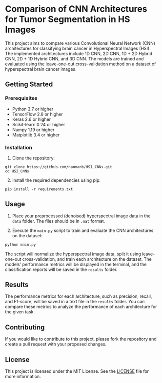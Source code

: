 # Comparison of CNN Architectures for Tumor Segmentation in HS Images

This project aims to compare various Convolutional Neural Network (CNN) architectures for classifying brain cancer in Hyperspectral Images (HSI). The implemented architectures include 1D CNN, 2D CNN, 1D + 2D Hybrid CNN, 2D + 1D Hybrid CNN, and 3D CNN. The models are trained and evaluated using the leave-one-out cross-validation method on a dataset of hyperspectral brain cancer images.

## Getting Started

### Prerequisites

- Python 3.7 or higher
- TensorFlow 2.6 or higher
- Keras 2.6 or higher
- Scikit-learn 0.24 or higher
- Numpy 1.19 or higher
- Matplotlib 3.4 or higher

### Installation

1. Clone the repository:
```
git clone https://github.com/naumanb/HSI_CNNs.git
cd HSI_CNNs
```

2. Install the required dependencies using pip:
```
pip install -r requirements.txt
```

## Usage

1. Place your preprocessed (denoised) hyperspectral image data in the `data` folder. The files should be in `.mat` format.

2. Execute the `main.py` script to train and evaluate the CNN architectures on the dataset:

```python
python main.py
```

The script will normalize the hyperspectral image data, split it using leave-one-out cross-validation, and train each architecture on the dataset. The models' performance metrics will be displayed in the terminal, and the classification reports will be saved in the `results` folder.

## Results

The performance metrics for each architecture, such as precision, recall, and F1-score, will be saved in a text file in the `results` folder. You can compare these metrics to analyze the performance of each architecture for the given task.

## Contributing

If you would like to contribute to this project, please fork the repository and create a pull request with your proposed changes.

## License

This project is licensed under the MIT License. See the [LICENSE](LICENSE) file for more information.


